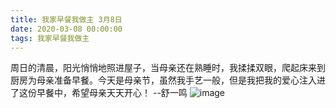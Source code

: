 ```yaml
---
title: 我家早餐我做主 3月8日
date: 2020-03-08 00:00:00
tags: 我家早餐我做主
---
```

周日的清晨，阳光悄悄地照进屋子，当母亲还在熟睡时，我揉揉双眼，爬起床来到厨房为母亲准备早餐。今天是母亲节，虽然我手艺一般，但是我把我的爱心注入进了这份早餐中，希望母亲天天开心！ --舒一鸣
![image](1.jpg)